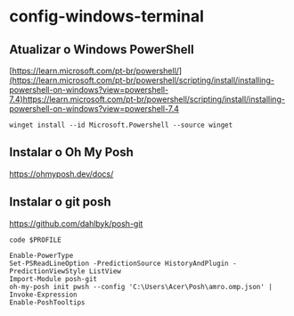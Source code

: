 # config-windows-terminal

## Atualizar o Windows PowerShell

[https://learn.microsoft.com/pt-br/powershell/](https://learn.microsoft.com/pt-br/powershell/scripting/install/installing-powershell-on-windows?view=powershell-7.4)https://learn.microsoft.com/pt-br/powershell/scripting/install/installing-powershell-on-windows?view=powershell-7.4

````
winget install --id Microsoft.Powershell --source winget
````

## Instalar o Oh My Posh

https://ohmyposh.dev/docs/

## Instalar o git posh

https://github.com/dahlbyk/posh-git

````
code $PROFILE
````

````
Enable-PowerType
Set-PSReadLineOption -PredictionSource HistoryAndPlugin -PredictionViewStyle ListView
Import-Module posh-git
oh-my-posh init pwsh --config 'C:\Users\Acer\Posh\amro.omp.json' | Invoke-Expression
Enable-PoshTooltips
````

